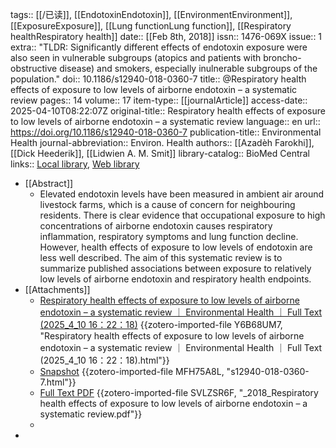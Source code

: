 tags:: [[/已读]], [[EndotoxinEndotoxin]], [[EnvironmentEnvironment]], [[ExposureExposure]], [[Lung functionLung function]], [[Respiratory healthRespiratory health]]
date:: [[Feb 8th, 2018]]
issn:: 1476-069X
issue:: 1
extra:: "TLDR: Significantly different effects of endotoxin exposure were also seen in vulnerable subgroups (atopics and patients with broncho-obstructive disease) and smokers, especially inulnerable subgroups of the population."
doi:: 10.1186/s12940-018-0360-7
title:: @Respiratory health effects of exposure to low levels of airborne endotoxin – a systematic review
pages:: 14
volume:: 17
item-type:: [[journalArticle]]
access-date:: 2025-04-10T08:22:07Z
original-title:: Respiratory health effects of exposure to low levels of airborne endotoxin – a systematic review
language:: en
url:: https://doi.org/10.1186/s12940-018-0360-7
publication-title:: Environmental Health
journal-abbreviation:: Environ. Health
authors:: [[Azadèh Farokhi]], [[Dick Heederik]], [[Lidwien A. M. Smit]]
library-catalog:: BioMed Central
links:: [Local library](zotero://select/library/items/MNBCVICE), [Web library](https://www.zotero.org/users/14278722/items/MNBCVICE)

- [[Abstract]]
	- Elevated endotoxin levels have been measured in ambient air around livestock farms, which is a cause of concern for neighbouring residents. There is clear evidence that occupational exposure to high concentrations of airborne endotoxin causes respiratory inflammation, respiratory symptoms and lung function decline. However, health effects of exposure to low levels of endotoxin are less well described. The aim of this systematic review is to summarize published associations between exposure to relatively low levels of airborne endotoxin and respiratory health endpoints.
- [[Attachments]]
	- [Respiratory health effects of exposure to low levels of airborne endotoxin – a systematic review ｜ Environmental Health ｜ Full Text (2025_4_10 16：22：18)](zotero://select/library/items/Y6B68UM7) {{zotero-imported-file Y6B68UM7, "Respiratory health effects of exposure to low levels of airborne endotoxin – a systematic review ｜ Environmental Health ｜ Full Text (2025_4_10 16：22：18).html"}}
	- [Snapshot](https://ehjournal.biomedcentral.com/articles/10.1186/s12940-018-0360-7) {{zotero-imported-file MFH75A8L, "s12940-018-0360-7.html"}}
	- [Full Text PDF](https://ehjournal.biomedcentral.com/counter/pdf/10.1186/s12940-018-0360-7) {{zotero-imported-file SVLZSR6F, "_2018_Respiratory health effects of exposure to low levels of airborne endotoxin – a systematic review.pdf"}}
	-
-